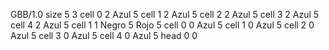 <gs-board without-header> GBB/1.0
size 5 3
cell 0 2 Azul 5 
cell 1 2 Azul 5 
cell 2 2 Azul 5
cell 3 2 Azul 5
cell 4 2 Azul 5
cell 1 1 Negro 5 Rojo 5 
cell 0 0 Azul 5 
cell 1 0 Azul 5 
cell 2 0 Azul 5
cell 3 0 Azul 5
cell 4 0 Azul 5
head 0 0 </gs-board>